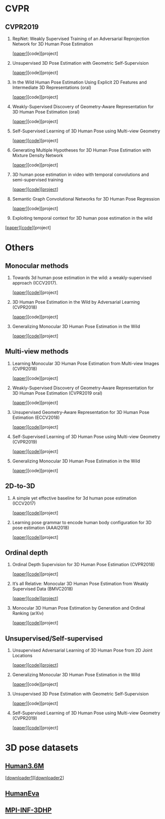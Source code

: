 # CVPR

## CVPR2019

1. RepNet: Weakly Supervised Training of an Adversarial Reprojection Network for 3D Human Pose Estimation

   [[paper](https://arxiv.org/abs/1902.09868)][code][project]




2. Unsupervised 3D Pose Estimation with Geometric Self-Supervision

   [[paper](https://arxiv.org/abs/1904.04812)][code][project]




3. In the Wild Human Pose Estimation Using Explicit 2D Features and Intermediate 3D Representations (oral)

   [[paper](https://arxiv.org/abs/1904.03289)][code][project]


   

4. Weakly-Supervised Discovery of Geometry-Aware Representation for 3D Human Pose Estimation (oral)

   [[paper](https://arxiv.org/abs/1903.08839)][code][project]

   



5. Self-Supervised Learning of 3D Human Pose using Multi-view Geometry

   [[paper](https://arxiv.org/abs/1903.02330)][[code](https://github.com/mkocabas/EpipolarPose)][project]
   
 

   

6. Generating Multiple Hypotheses for 3D Human Pose Estimation with Mixture Density Network

   [[paper](https://arxiv.org/abs/1904.05547)][code][project]
   
 

   

7. 3D human pose estimation in video with temporal convolutions and semi-supervised training

   [[paper](https://arxiv.org/abs/1811.11742)][[code](https://github.com/facebookresearch/VideoPose3D)][[project](https://dariopavllo.github.io/VideoPose3D)]
   
   

8. Semantic Graph Convolutional Networks for 3D Human Pose Regression

   [[paper](https://arxiv.org/abs/1904.03345)][code][project]
   
   
9. Exploiting temporal context for 3D human pose estimation in the wild

[[paper](https://arxiv.org/abs/1905.04266)][[code](https://github.com/deepmind/Temporal-3D-Pose-Kinetics)][project]


# Others

## Monocular methods
1. Towards 3d human pose estimation in the wild: a weakly-supervised approach (ICCV2017).

   [[paper](https://arxiv.org/abs/1704.02447)][[code](https://github.com/xingyizhou/pose-hg-3d)][project]
   



2. 3D Human Pose Estimation in the Wild by Adversarial Learning (CVPR2018)

   [[paper](https://arxiv.org/abs/1803.09722)][code][project]
   


3. Generalizing Monocular 3D Human Pose Estimation in the Wild

   [[paper](https://arxiv.org/abs/1904.05512)][[code](https://github.com/llcshappy/Monocular-3D-Human-Pose)][project]



## Multi-view methods

1. Learning Monocular 3D Human Pose Estimation from Multi-view Images (CVPR2018)

   [[paper](https://arxiv.org/abs/1803.04775)][code][project]
   
   
   
2. Weakly-Supervised Discovery of Geometry-Aware Representation for 3D Human Pose Estimation (CVPR2019 oral)
   
   [[paper](https://arxiv.org/abs/1903.08839)][code][project]
   


3. Unsupervised Geometry-Aware Representation for 3D Human Pose Estimation (ECCV2018)

   [[paper](https://arxiv.org/abs/1804.01110)][[code](https://github.com/hrhodin/UnsupervisedGeometryAwareRepresentationLearning)][project]
   


4. Self-Supervised Learning of 3D Human Pose using Multi-view Geometry (CVPR2019)

   [[paper](https://arxiv.org/abs/1903.02330)][[code](https://github.com/mkocabas/EpipolarPose)][project]



5. Generalizing Monocular 3D Human Pose Estimation in the Wild

   [[paper](https://arxiv.org/abs/1904.05512)][code][project]
  


## 2D-to-3D

1. A simple yet effective baseline for 3d human pose estimation (ICCV2017)

   [[paper](https://arxiv.org/abs/1705.03098)][[code](https://github.com/lck1201/simple-effective-3Dpose-baseline)][project]
   
   
   
2. Learning pose grammar to encode human body configuration for 3D pose estimation (AAAI2018)

   [[paper](https://arxiv.org/abs/1710.06513)][[code](https://bitbucket.org/merayxu/3dpose_grammar)][project]
   


## Ordinal depth

1. Ordinal Depth Supervision for 3D Human Pose Estimation (CVPR2018)
   
   [[paper](https://arxiv.org/abs/1805.04095)][[code](https://github.com/geopavlakos/ordinal-pose3d)][project]
   
   
   
2. It’s all Relative: Monocular 3D Human Pose Estimation from Weakly Supervised Data (BMVC2018)

   [[paper](https://arxiv.org/abs/1805.06880)][[code](https://github.com/matteorr/rel_3d_pose)][[project](http://www.vision.caltech.edu/~mronchi/projects/RelativePose/)]
   


3. Monocular 3D Human Pose Estimation by Generation and Ordinal Ranking (arXiv)

   [[paper](https://arxiv.org/abs/1904.01324)][[code](https://github.com/ssfootball04/generative_pose)][project]
  
  
## Unsupervised/Self-supervised
1. Unsupervised Adversarial Learning of 3D Human Pose from 2D Joint Locations 

   [[paper](https://arxiv.org/abs/1803.08244)][[code](https://github.com/kogaki/3dpose_gan)][[project](https://nico-opendata.jp/en/casestudy/3dpose_gan/index.html)]



2. Generalizing Monocular 3D Human Pose Estimation in the Wild

   [[paper](https://arxiv.org/abs/1904.05512)][code][project]


3. Unsupervised 3D Pose Estimation with Geometric Self-Supervision

   [[paper](https://arxiv.org/abs/1904.04812)][code][project]
   
   
   
4. Self-Supervised Learning of 3D Human Pose using Multi-view Geometry (CVPR2019)

   [[paper](https://arxiv.org/abs/1903.02330)][[code](https://github.com/mkocabas/EpipolarPose)][project]
   
   

# 3D pose datasets

## [Human3.6M](http://vision.imar.ro/human3.6m/description.php)
   
   [[downloader1](https://github.com/anibali/h36m-fetch)][[downloader2](https://github.com/kotaro-inoue/human3.6m_downloader)]
   
## [HumanEva](http://humaneva.is.tue.mpg.de/datasets_human_1)

## [MPI-INF-3DHP](http://gvv.mpi-inf.mpg.de/3dhp-dataset/)
